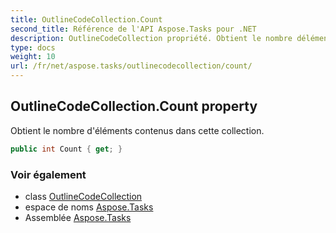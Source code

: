 ```yaml
---
title: OutlineCodeCollection.Count
second_title: Référence de l'API Aspose.Tasks pour .NET
description: OutlineCodeCollection propriété. Obtient le nombre déléments contenus dans cette collection.
type: docs
weight: 10
url: /fr/net/aspose.tasks/outlinecodecollection/count/
---
```

## OutlineCodeCollection.Count property

Obtient le nombre d'éléments contenus dans cette collection.

```csharp
public int Count { get; }
```

### Voir également

* class [OutlineCodeCollection](../)
* espace de noms [Aspose.Tasks](../../outlinecodecollection/)
* Assemblée [Aspose.Tasks](../../../)


